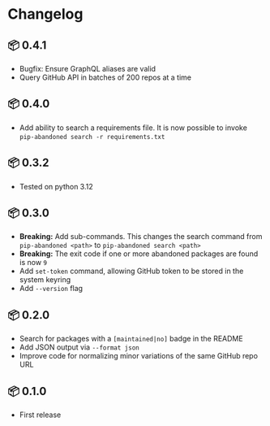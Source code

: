# Changelog

## 📦 0.4.1

* Bugfix: Ensure GraphQL aliases are valid
* Query GitHub API in batches of 200 repos at a time

## 📦 0.4.0

* Add ability to search a requirements file.
  It is now possible to invoke `pip-abandoned search -r requirements.txt`

## 📦 0.3.2

* Tested on python 3.12

## 📦 0.3.0

* **Breaking:** Add sub-commands.
  This changes the search command from `pip-abandoned <path>` to `pip-abandoned search <path>`
* **Breaking:** The exit code if one or more abandoned packages are found is now `9`
* Add `set-token` command, allowing GitHub token to be stored in the system keyring
* Add `--version` flag

## 📦 0.2.0

* Search for packages with a `[maintained|no]` badge in the README
* Add JSON output via `--format json`
* Improve code for normalizing minor variations of the same GitHub repo URL

## 📦 0.1.0

* First release
